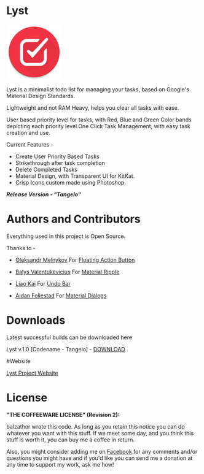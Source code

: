 Lyst
===========

![Launcher Icon](/app/src/main/res/drawable-xxhdpi/logo_splash.png)


Lyst is a minimalist todo list for managing your tasks, based on Google's Material Design Standards. 

Lightweight and not RAM Heavy, helps you clear all tasks with ease.

User based priority level for tasks, with Red, Blue and Green Color bands depicting each priority level.One Click Task Management, with easy task creation and use.

Current Features -

* Create User Priority Based Tasks
* Strikethrough after task completion
* Delete Completed Tasks
* Material Design, with Transparent UI for KitKat.
* Crisp Icons custom made using Photoshop.



***Release Version - "Tangelo"***




# Authors and Contributors

Everything used in this project is Open Source.

Thanks to -

* [Oleksandr Melnykov](https://github.com/makovkastar) For [Floating Action Button](https://github.com/makovkastar/FloatingActionButton)

* [Balys Valentukevicius](https://github.com/balysv) For [Material Ripple](https://github.com/balysv/material-ripple)

* [Liao Kai](https://github.com/soarcn) For [Undo Bar](https://github.com/soarcn/UndoBar)

* [Aidan Follestad](https://github.com/afollestad) For [Material Dialogs](https://github.com/afollestad/material-dialogs)





# Downloads

Latest successful builds can be downloaded here

Lyst v.1.0 [Codename - Tangelo] - [DOWNLOAD](https://www.dropbox.com/s/7706crdgmdceb5x/Lyst%20%5B1.0%20Codename%20Tangelo%5D.apk?dl=0)



#Website

[Lyst Project Website](https://balzathor.github.io/Lyst/)



License
=======

**"THE COFFEEWARE LICENSE" (Revision 2):**

balzathor wrote this code. As long as you retain this notice you
can do whatever you want with this stuff. If we meet some day, and you think 
this stuff is worth it, you can buy me a coffee in return. 

Also, you might consider adding me on [Facebook](https://www.facebook.com/profile.php?id=100009288115463) for any comments and/or 
questions you might have and if you'd like you can send me a donation at any time to support my work, ask me how!
